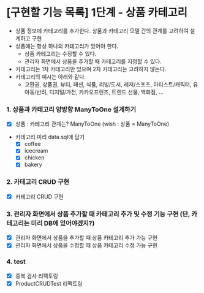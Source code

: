 # [구현할 기능 목록] 1단계 - 상품 카테고리
- 상품 정보에 카테고리를 추가한다. 상품과 카테고리 모델 간의 관계를 고려하여 설계하고 구현
- 상품에는 항상 하나의 카테고리가 있어야 한다.
  - 상품 카테고리는 수정할 수 있다.
  - 관리자 화면에서 상품을 추가할 때 카테고리를 지정할 수 있다.
- 카테고리는 1차 카테고리만 있으며 2차 카테고리는 고려하지 않는다. 
- 카테고리의 예시는 아래와 같다.
  - 교환권, 상품권, 뷰티, 패션, 식품, 리빙/도서, 레저/스포츠, 아티스트/캐릭터, 유아동/반려, 디지털/가전, 카카오프렌즈, 트렌드 선물, 백화점, ...

### 1. 상품과 카테고리 양방향 ManyToOne 설계하기
- [x] 상품 : 카테고리 관계는? ManyToOne  (wish : 상품 = ManyToOne)
- 카테고리 미리 data.sql에 담기 
  - [x] coffee
  - [x] icecream
  - [x] chicken
  - [x] bakery

### 2. 카테고리 CRUD 구현
- [x] 카테고리 CRUD 구현 

### 3. 관리자 화면에서 상품 추가할 때 카테고리 추가 및 수정 기능 구현 (단, 카테고리는 미리 DB에 있어야겠지?)
- [x] 관리자 화면에서 상품을 추가할 때 상품 카테고리 추가 가능 구현
- [x] 관리자 화면에서 상품을 수정할 때 상품 카테고리 수정 가능 구현 

### 4. test 
- [x] 중복 검사 리팩토링
- [x] ProductCRUDTest 리팩토링
